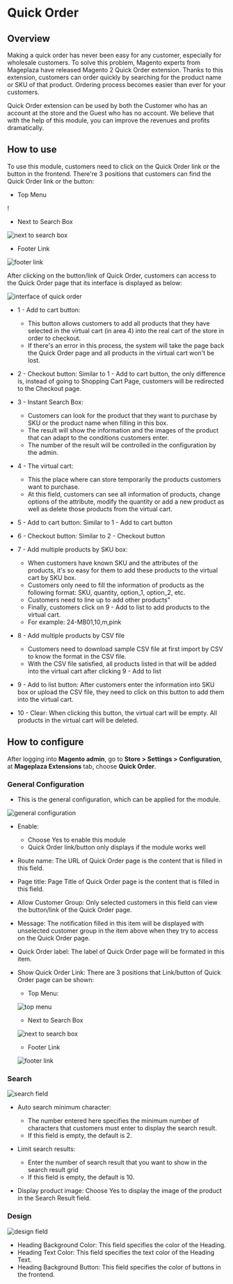 # Quick Order

## Overview

Making a quick order has never been easy for any customer, especially for wholesale customers. To solve this problem, Magento experts from Mageplaza have released Magento 2 Quick Order extension. Thanks to this extension, customers can order quickly by searching for the product name or SKU of that product. Ordering process becomes easier than ever for your customers.

Quick Order extension can be used by both the Customer who has an account at the store and the Guest who has no account. We believe that with the help of this module, you can improve the revenues and profits dramatically.

## How to use

To use this module, customers need to click on the Quick Order link or the button in the frontend. There're 3 positions that customers can find the Quick Order link or the button:

* Top Menu

!

* Next to Search Box

![next to search box](https://i.imgur.com/GDZ1YHO.png)

* Footer Link

![footer link](https://i.imgur.com/b3myLsO.png)

After clicking on the button/link of Quick Order, customers can access to the Quick Order page that its interface is displayed as below:

![interface of quick order](https://i.imgur.com/cIuOfxq.png)

* 1 - Add to cart button:

  * This button allows customers to add all products that they have selected in the virtual cart (in area 4) into the real cart of the store in order to checkout.
  * If there's an error in this process, the system will take the page back the Quick Order page and all products in the virtual cart won't be lost.
  
* 2 - Checkout button: Similar to 1 - Add to cart button, the only difference is, instead of going to Shopping Cart Page, customers will be redirected to the Checkout page.

* 3 - Instant Search Box:
  * Customers can look for the product that they want to purchase by SKU or the product name when filling in this box.
  * The result will show the information and the images of the product that can adapt to the conditions customers enter.
  * The number of the result will be controlled in the configuration by the admin.
  
* 4 - The virtual cart:
  * This the place where can store temporarily the products customers want to purchase.
  * At this field, customers can see all information of products, change options of the attribute, modify the quantity or add a new product as well as delete those products from the virtual cart.
  
* 5 - Add to cart button: Similar to 1 - Add to cart button
* 6 - Checkout button: Similar to 2 - Checkout button
* 7 - Add multiple products by SKU box:
  * When customers have known SKU and the attributes of the products, it's so easy for them to add these products to the virtual cart by SKU box.
  * Customers only need to fill the information of products as the following format: SKU, quantity, option_1, option_2, etc.
  * Customers need to line up to add other products"
  * Finally, customers click on 9 - Add to list to add products to the virtual cart.
  * For example: 24-MB01,10,m,pink

* 8 - Add multiple products by CSV file
  * Customers need to download sample CSV file at first import by CSV to know the format in the CSV file.
  * With the CSV file satisfied, all products listed in that will be added into the virtual cart after clicking 9 - Add to list
  
* 9 - Add to list button: After customers enter the information into SKU box or upload the CSV file, they need to click on this button to add them into the virtual cart.
* 10 - Clear: When clicking this button, the virtual cart will be empty. All products in the virtual cart will be deleted.

## How to configure

After logging into **Magento admin**, go to **Store > Settings > Configuration**, at **Mageplaza Extensions** tab, choose **Quick Order**.

### General Configuration

* This is the general configuration, which can be applied for the module.

![general configuration](https://i.imgur.com/rboZFTu.png)

* Enable: 
  * Choose Yes to enable this module
  * Quick Order link/button only displays if the module works well
  
* Route name: The URL of Quick Order page is the content that is filled in this field.
* Page title: Page Title of Quick Order page is the content that is filled in this field.
* Allow Customer Group: Only selected customers in this field can view the button/link of the Quick Order page.
* Message: The notification filled in this item will be displayed with unselected customer group in the item above when they try to access on the Quick Order page.
* Quick Order label: The label of Quick Order page will be formated in this item.
* Show Quick Order Link: There are 3 positions that Link/button of Quick Order page can be shown:
  * Top Menu:
  
  ![top menu](https://i.imgur.com/u9TRnF2.png)
  
  * Next to Search Box
  
  ![next to search box](https://i.imgur.com/u8fZsl1.png)
  
  * Footer Link
  
  ![footer link](https://i.imgur.com/aWwBYGY.png)
  
### Search

![search field](https://i.imgur.com/j4HCpFs.png)

* Auto search minimum character:
  * The number entered here specifies the minimum number of characters that customers must enter to display the search result.
  * If this field is empty, the default is 2.
  
* Limit search results:
  * Enter the number of search result that you want to show in the search result grid
  * If this field is empty, the default is 10.
  
* Display product image: Choose Yes to display the image of the product in the Search Result field.
  
### Design

![design field](https://i.imgur.com/xUcOKzM.png)

* Heading Background Color: This field specifies the color of the Heading.
* Heading Text Color: This field specifies the text color of the Heading Text.
* Heading Background Button: This field specifies the color of buttons in the frontend.


  



